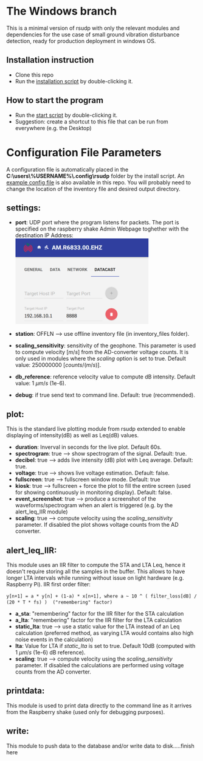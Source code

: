 # The Windows branch
This is a minimal version of rsudp with only the relevant modules and dependencies for the use case of small ground vibration disturbance detection, ready for production deployment in windows OS.

## Installation instruction
- Clone this repo
- Run the [installation script](win-install-rsudp.bat) by double-clicking it.


## How to start the program
- Run the [start script](win-start-rsudp.bat) by double-clicking it.
- Suggestion: create a shortcut to this file that can be run from everywhere (e.g. the Desktop)


# Configuration File Parameters
A configuration file is automatically placed in the **C:\users\\%USERNAME%\\.config\rsudp** folder by the install script. An [example config file](config_file_sample.json) is also available in this repo. You will probably need to change the location of the inventory file and desired output directory.

## settings:
- **port**: UDP port where the program listens for packets. The port is specified on the raspberry shake Admin Webpage toghether with the destination IP Address:  
        <img src="docs/rs_webgui_datacast.PNG" width="350" height="225">
  
- **station**: OFFLN  --> use offline inventory file (in inventory_files folder).
- **scaling_sensitivity**: sensitivity of the geophone. This parameter is used to compute velocity [$m/s$] from the AD-converter voltage counts. It is only used in modules where the *scaling* option is set to true. Default value: 250000000 [$counts/(m/s)$].
- **db_reference**: reference velocity value to compute dB intensity. Default value: 1 $\mu m/s$ (1e-6).
- **debug**: if true send text to command line. Default: true (recommended).

## plot:
This is the standard live plotting module from rsudp extended to enable displaying of intensity(dB) as well as Leq(dB) values.

- **duration**: Inverval in seconds for the live plot. Default 60s.
- **spectrogram**: true --> show spectrogram of the signal. Default: true.
- **decibel**: true --> adds live intensity (dB) plot with Leq average. Default: true.
- **voltage**: true --> shows live voltage estimation. Default: false.
- **fullscreen**: true --> fullscreen window mode. Default: true
- **kiosk**: true --> fullscreen + force the plot to fill the entire screen (used for showing continuously in monitoring display). Default: false.
- **event_screenshot**: true --> produce a screenshot of the waveforms/spectrogram when an alert is triggered (e.g. by the alert_leq_IIR module)
- **scaling**: true --> compute velocity using the *scaling_sensitivity* parameter. If disabled the plot shows voltage counts from the AD converter.

## alert_leq_IIR:
This module uses an IIR filter to compute the STA and LTA Leq, hence it doesn't require storing all the samples in the buffer. This allows to have longer LTA intervals while running without issue on light hardware (e.g. Raspberry Pi). 
IIR first order filter:

    y[n+1] = a * y[n] + (1-a) * x[n+1], where a ~ 10 ^ ( filter_loss[dB] / (20 * T * fs) )  ("remembering" factor)

- **a_sta**: "remembering" factor for the IIR filter for the STA calculation
- **a_lta**: "remembering" factor for the IIR filter for the LTA calculation
- **static_lta**: true --> use a static value for the LTA instead of an Leq calculation (preferred method, as varying LTA would contains also high noise events in the calculation)
- **lta**: Value for LTA if *static_lta* is set to true. Default 10dB (computed with 1 $\mu m/s$ (1e-6) dB reference).
- **scaling**: true --> compute velocity using the *scaling_sensitivity* parameter. If disabled the calculations are performed using voltage counts from the AD converter.

## printdata:
This module is used to print data directly to the command line as it arrives from the Raspberry shake (used only for debugging purposes).

## write:
This module to push data to the database and/or write data to disk.....finish here


